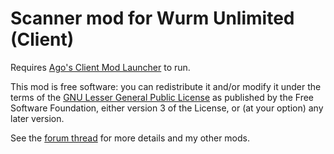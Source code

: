# Scanner mod for Wurm Unlimited (Client)

Requires [Ago's Client Mod Launcher](https://github.com/ago1024/WurmClientModLauncher/releases) to run.

This mod is free software: you can redistribute it and/or modify it under the terms of the [GNU Lesser General Public License](http://www.gnu.org/licenses/lgpl-3.0.en.html) as published by the Free Software Foundation, either version 3 of the License, or (at your option) any later version.

See the [forum thread](https://forum.wurmonline.com/index.php?/topic/136575-released) for more details and my other mods.
